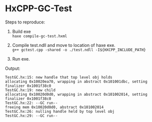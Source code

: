 HxCPP-GC-Test
=============

Steps to reproduce:

1. Build exe<br>
`haxe compile-gc-test.hxml`<br>

2. Compile test.ndll and move to location of haxe exe.<br>
`g++ gctest.cpp -shared -o ./test.ndll -I${HXCPP_INCLUDE_PATH}`<br>

3. Run exe.

Output:

`TestGC.hx:15: new handle that top level obj holds`<br>
`allocating 0x10020ea70, wrapping in abstract 0x101001dbc, setting finalizer 0x1001f38c0`<br>
`TestGC.hx:19: new child`<br>
`allocating 0x10020d0d0, wrapping in abstract 0x101002014, setting finalizer 0x1001f38c0`<br>
`TestGC.hx:22: --GC run--`<br>
`freeing mem 0x10020d0d0, abstract 0x101002014`<br>
`TestGC.hx:26: nulling handle held by top level obj`<br>
`TestGC.hx:29: --GC run--`<br>
